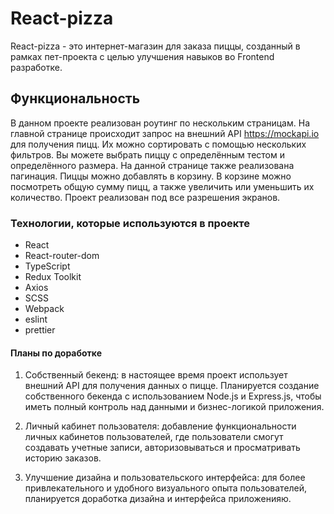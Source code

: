 # React-pizza

React-pizza - это интернет-магазин для заказа пиццы, созданный в рамках пет-проекта с целью улучшения навыков во Frontend разработке.

## Функциональность

В данном проекте реализован роутинг по нескольким страницам. На главной странице происходит запрос на внешний API https://mockapi.io для получения пицц. Их можно сортировать с помощью нескольких фильтров. Вы можете выбрать пиццу с определённым тестом и определённого размера. На данной странице также реализована пагинация. Пиццы можно добавлять в корзину. В корзине можно посмотреть общую сумму пицц, а также увеличить или уменьшить их количество. Проект реализован под все разрешения экранов.

### Технологии, которые используются в проекте

- React
- React-router-dom
- TypeScript
- Redux Toolkit
- Axios
- SCSS
- Webpack
- eslint
- prettier

#### Планы по доработке

1. Собственный бекенд: в настоящее время проект использует внешний API для получения данных о пицце. Планируется создание собственного бекенда с использованием Node.js и Express.js, чтобы иметь полный контроль над данными и бизнес-логикой приложения.

2. Личный кабинет пользователя: добавление функциональности личных кабинетов пользователей, где пользователи смогут создавать учетные записи, авторизовываться и просматривать историю заказов.

3. Улучшение дизайна и пользовательского интерфейса: для более привлекательного и удобного визуального опыта пользователей, планируется доработка дизайна и интерфейса приложенияю.
